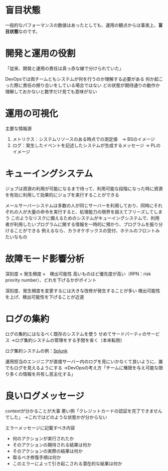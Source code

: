 # 盲目状態
一般的なパフォーマンスの数値はあったとしても、運用の観点からは事実上、**盲目状態**なのです。

# 開発と運用の役割
「従来、開発と運用の責任は真っ赤な線で分けられていた」

DevOpsでは両チームともシステムが何を行うのか理解する必要がある
何か起こった際に責任の擦り合いをしている場合ではない
どの状態が期待通りの動作か理解しておかないと数字だけ見ても意味がない

# 運用の可視化
主要な情報源
1. メトリクス：システムリソースのある時点での測定値　→ BSのイメージ
2. ログ：発生したイベントを記述したシステムが生成するメッセージ → PLのイメージ

# キューイングシステム
ジョブは資源の利用が可能になるまで待って、利用可能な段階になった時に資源を有効に利用して効果的にジョブを実行することができる

メールサーバーシステムは多数の人が同じサーバーを利用しており、同時にそれぞれの人が大量の命令を実行すると、処理能力の限界を超えてフリーズしてしまう
このようなリスクに備えるためのシステムがキューイングシステムで、利用者が利用したいプログラムに関する情報を一時的に預かり、プログラムを振り分けることができる
例えるなら、カラオケボックスの受付、ホテルのフロントみたいなもの

# 故障モード影響分析
深刻度 × 発生頻度 ×　検出可能性
高いものほど優先度が高い（RPN：risk priority number）、どれを下げるかがポイント

深刻度、発生頻度を変更するには大きな改修が発生することが多い
検出可能性を上げ、検出可能性を下げることが近道

# ログの集約
ログの集約にはなるべく既存のシステムを使う
せめてサードパーティのサービス
→ログ集約システムの管理をする手間を省く（本末転倒）

ログ集約システムの例：[Splunk](https://www.splunk.com/ja_jp)

運用担当のエンジニアが直接サーバー内のログを見にいかなくて良いように、誰でもログを見えるようにする
→DevOpsの考え方「チームに権限を与え可能な限り多くの情報を共有し民主化する」

# 良いログメッセージ
contextが分かることが大事
悪い例「クレジットカードの認証を完了できませんでした」
→これではどのような状態かが分からない

エラーメッセージに記載すべき内容
- 何のアクションが実行されたか
- そのアクションの期待される結果は何か
- そのアクションの実際の結果は何か
- 取るべき修復手順は何か
- このエラーによって引き起こされる潜在的な結果は何か

